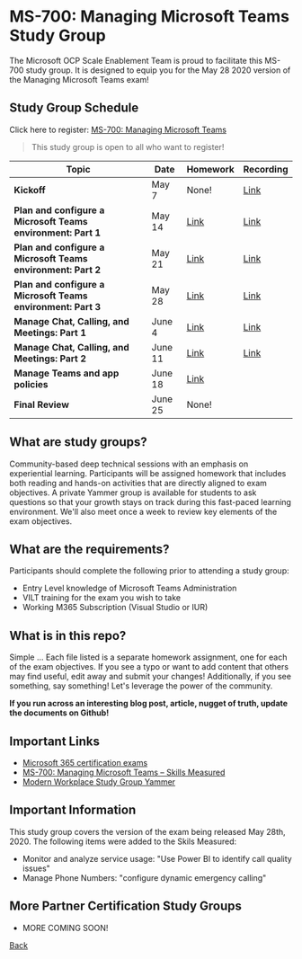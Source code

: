 # MS-700: Managing Microsoft Teams Study Group

The Microsoft OCP Scale Enablement Team is proud to facilitate this MS-700 study group. It is designed to equip you for the May 28 2020 version of the Managing Microsoft Teams exam!

## Study Group Schedule

Click here to register:  [MS-700: Managing Microsoft Teams](https://msuspartners.eventbuilder.com/MS700StudyGroup)

>This study group is open to all who want to register!

|Topic|     Date|Homework|Recording|
| - | - | - | - |
|**Kickoff**|May 7|None!| [Link](https://msuspartners.eventbuilder.com/event/19904) |
|**Plan and configure a Microsoft Teams environment: Part 1**| May 14 |[Link](PlanandconfigureaMicrosoftTeamsenvironment1.md) | [Link](https://msuspartners.eventbuilder.com/event/20694) |
|**Plan and configure a Microsoft Teams environment: Part 2**| May 21 |[Link](PlanandconfigureaMicrosoftTeamsenvironment2.md) | [Link](https://msuspartners.eventbuilder.com/event/20695) |
|**Plan and configure a Microsoft Teams environment: Part 3**| May 28 |[Link](PlanandconfigureaMicrosoftTeamsenvironment3.md) | [Link](https://msuspartners.eventbuilder.com/event/20697) |
|**Manage Chat, Calling, and Meetings: Part 1**| June 4 |[Link](ManageChatCallingandMeetings1.md) | [Link](https://msuspartners.eventbuilder.com/event/20698) |
|**Manage Chat, Calling, and Meetings: Part 2**| June 11 |[Link](ManageChatCallingandMeetings2.md) | [Link](https://msuspartners.eventbuilder.com/event/20701) |
|**Manage Teams and app policies**| June 18 |[Link](ManageTeamsandapppolicies.md) |  |
|**Final Review**| June 25 | None! | |


## What are study groups?

Community-based deep technical sessions with an emphasis on experiential learning.  Participants will be assigned homework that includes both reading and hands-on activities that are directly aligned to exam objectives.  A private Yammer group is available for students to ask questions so that your growth stays on track during this fast-paced learning environment. We'll also meet once a week to review key elements of the exam objectives.

## What are the requirements?

Participants should complete the following prior to attending a study group:

- Entry Level knowledge of Microsoft Teams Administration
- VILT training for the exam you wish to take
- Working M365 Subscription (Visual Studio or IUR)

## What is in this repo?

Simple ... Each file listed is a separate homework assignment, one for each of the exam objectives.
If you see a typo or want to add content that others may find useful, edit away and submit your changes!
Additionally, if you see something, say something!  Let's leverage the power of the community.

**If you run across an interesting blog post, article, nugget of truth, update the documents on Github!**

## Important Links

- [Microsoft 365 certification exams](https://docs.microsoft.com/en-us/learn/certifications/browse/?products=m365)
- [MS-700: Managing Microsoft Teams – Skills Measured](https://query.prod.cms.rt.microsoft.com/cms/api/am/binary/RE43VcF)
- [Modern Workplace Study Group Yammer](https://www.yammer.com/msuspartner/#/threads/inGroup?type=in_group&feedId=25750667264&view=all)

## Important Information

This study group covers the version of the exam being released May 28th, 2020.  The following items were added to the Skils Measured:

- Monitor and analyze service usage: "Use Power BI to identify call quality issues"
- Manage Phone Numbers: "configure dynamic emergency calling"

## More Partner Certification Study Groups

- MORE COMING SOON!

[Back](../)